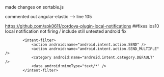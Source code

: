 made changes on sortable.js

commented out angular-elastic --> line 105

https://github.com/spk0611/cordova-plugin-local-notifications ##fixes ios10 local notification not firing / include still untested android fix

            <intent-filter>
                <action android:name="android.intent.action.SEND" />
                <action android:name="android.intent.action.SEND_MULTIPLE" />
                <category android:name="android.intent.category.DEFAULT" />
                <data android:mimeType="text/*" />
            </intent-filter>